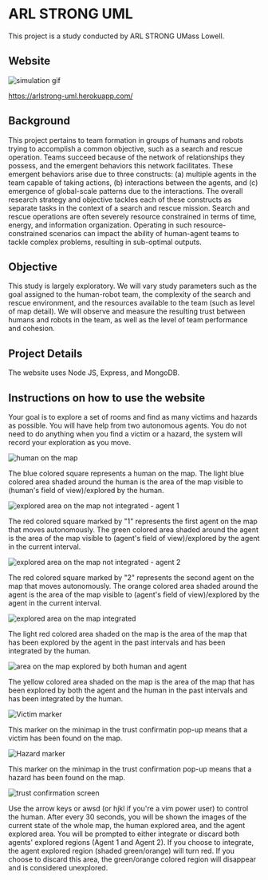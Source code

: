 # ARL STRONG UML
This project is a study conducted by ARL STRONG UMass Lowell.

## Website
![simulation gif](https://media.giphy.com/media/4Xv6MxRUr6saZ2WSjs/giphy.gif)

https://arlstrong-uml.herokuapp.com/

## Background
This project pertains to team formation in groups of humans and robots trying to accomplish a common objective, such as a search and rescue operation. Teams succeed because of the network of relationships they possess, and the emergent behaviors this network facilitates. These emergent behaviors arise due to three constructs: (a) multiple agents in the team capable of taking actions, (b) interactions between the agents, and (c\) emergence of global-scale patterns due to the interactions. The overall research strategy and objective tackles each of these constructs as separate tasks in the context of a search and rescue mission. Search and rescue operations are often severely resource constrained in terms of time, energy, and information organization. Operating in such resource-constrained scenarios can impact the ability of human-agent teams to tackle complex problems, resulting in sub-optimal outputs.

## Objective
This study is largely exploratory. We will vary study parameters such as the goal assigned to the human-robot team, the complexity of the search and rescue environment, and the resources available to the team (such as level of map detail). We will observe and measure the resulting trust between humans and robots in the team, as well as the level of team performance and cohesion.

##  Project Details
The website uses Node JS, Express, and MongoDB.

## Instructions on how to use the website
Your goal is to explore a set of rooms and find as many victims and hazards as possible. You will have help from two autonomous agents. You do not need to do anything when you find a victim or a hazard, the system will record your exploration as you move.

![human on the map](/public/img/blue.png)

The blue colored square represents a human on the map. The light blue colored area shaded around the human is the area of the map visible to (human's field of view)/explored by the human.

![explored area on the map not integrated - agent 1](/public/img/green.png)

The red colored square marked by "1" represents the first agent on the map that moves autonomously. The green colored area shaded around the agent is the area of the map visible to (agent's field of view)/explored by the agent in the current interval.

![explored area on the map not integrated - agent 2](/public/img/orange.png)

The red colored square marked by "2" represents the second agent on the map that moves autonomously. The orange colored area shaded around the agent is the area of the map visible to (agent's field of view)/explored by the agent in the current interval.

![explored area on the map integrated](/public/img/red.png)

The light red colored area shaded on the map is the area of the map that has been explored by the agent in the past intervals and has been integrated by the human.

![area on the map explored by both human and agent](/public/img/yellow.png)

The yellow colored area shaded on the map is the area of the map that has been explored by both the agent and the human in the past intervals and has been integrated by the human.

![Victim marker](/public/img/victim-marker-front.png)

This marker on the minimap in the trust confirmatin pop-up means that a victim has been found on the map.

![Hazard marker](/public/img/hazard-marker-front.png)

This marker on the minimap in the trust confirmation pop-up means that a hazard has been found on the map.

![trust confirmation screen](/public/img/pop-up.png)

Use the arrow keys or awsd (or hjkl if you're a vim power user) to control the human. After every 30 seconds, you will be shown the images of the current state of the whole map, the human explored area, and the agent explored area. You will be prompted to either integrate or discard both agents' explored regions (Agent 1 and Agent 2). If you choose to integrate, the agent explored region (shaded green/orange) will turn red. If you choose to discard this area, the green/orange colored region will disappear and is considered unexplored.
